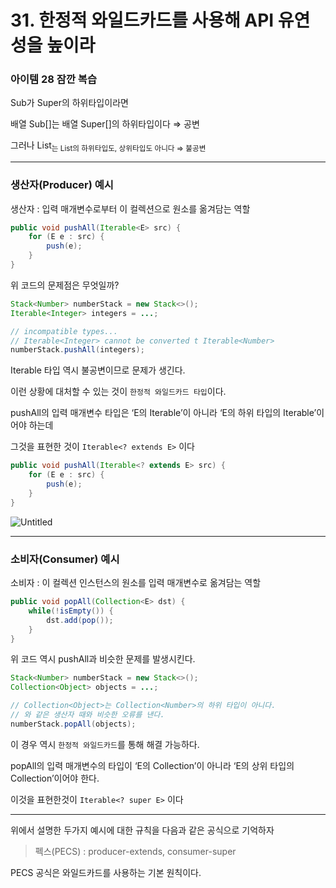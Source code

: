 # 31. 한정적 와일드카드를 사용해 API 유연성을 높이라

### 아이템 28 잠깐 복습

Sub가 Super의 하위타입이라면

배열 Sub[]는 배열 Super[]의 하위타입이다 ⇒ 공변

그러나 List<Sub>는 List<Super>의 하위타입도, 상위타입도 아니다 ⇒ 불공변 

---

### 생산자(Producer) 예시

생산자 : 입력 매개변수로부터 이 컬렉션으로 원소를 옮겨담는 역할

```java
public void pushAll(Iterable<E> src) {
    for (E e : src) {
        push(e);
    }
}
```

위 코드의 문제점은 무엇일까?

```java
Stack<Number> numberStack = new Stack<>();
Iterable<Integer> integers = ...;

// incompatible types...
// Iterable<Integer> cannot be converted t Iterable<Number>
numberStack.pushAll(integers);
```

Iterable 타입 역시 불공변이므로 문제가 생긴다.

이런 상황에 대처할 수 있는 것이 `한정적 와일드카드 타입`이다.

pushAll의 입력 매개변수 타입은 ‘E의 Iterable’이 아니라 ‘E의 하위 타입의 Iterable’이어야 하는데

그것을 표현한 것이 `Iterable<? extends E>` 이다

```java
public void pushAll(Iterable<? extends E> src) {
    for (E e : src) {
        push(e);
    }
}
```

![Untitled](https://s3-us-west-2.amazonaws.com/secure.notion-static.com/dd2b6774-77bd-4ac8-b5c1-4f9f38383cf9/Untitled.png)

---

### 소비자(Consumer) 예시

소비자 : 이 컬렉션 인스턴스의 원소를 입력 매개변수로 옮겨담는 역할

```java
public void popAll(Collection<E> dst) {
    while(!isEmpty()) {
        dst.add(pop());
    }
}
```

위 코드 역시 pushAll과 비슷한 문제를 발생시킨다.

```java
Stack<Number> numberStack = new Stack<>();
Collection<Object> objects = ...;

// Collection<Object>는 Collection<Number>의 하위 타입이 아니다.
// 와 같은 생산자 때와 비슷한 오류를 낸다.
numberStack.popAll(objects);
```

이 경우 역시 `한정적 와일드카드`를 통해 해결 가능하다.

popAll의 입력 매개변수의 타입이 ‘E의 Collection’이 아니라 ‘E의 상위 타입의 Collection’이어야 한다.

이것을 표현한것이 `Iterable<? super E>` 이다

---

위에서 설명한 두가지 예시에 대한 규칙을 다음과 같은 공식으로 기억하자

> 펙스(PECS) : producer-extends, consumer-super
> 

PECS 공식은 와일드카드를 사용하는 기본 원칙이다.
